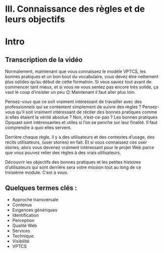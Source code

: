 # III. Connaissance des règles et de leurs objectifs

# Intro

## Transcription de la vidéo

Normalement, maintenant que vous connaissez le modèle VPTCS, les bonnes pratiques et un bon bout du vocabulaire, vous devez être nettement plus solides qu’au début de cette formation. Si vous saviez tout avant de commencer tant mieux, et si vous ne vous sentez pas encore très solide, ça vaut le coup d’insister un peu 😉
Maintenant il faut aller plus loin.

Pensez-vous que ce soit vraiment intéressant de travailler avec des professionnels qui se contentent simplement de suivre des règles ? Pensez-vous qu’il soit vraiment intéressant de réciter des bonnes pratiques comme si elles étaient la vérité absolue ? Non, n’est-ce-pas ? Les bonnes pratiques Opquast sont intéressantes et utiles si l’on se penche sur leur finalité. Il faut comprendre à quoi elles servent.

Derrière chaque règle, il y a des utilisateurs et des contextes d’usage, des récits utilisateurs, (user stories) en fait. Et si vous connaissez ces user stories, alors vous devenez vraiment intéressant pour le projet Web parce que vous pouvez relier des règles à des vrais utilisateurs.

Découvrir les objectifs des bonnes pratiques et les petites histoires d’utilisateurs qui sont derrière sera votre mission tout au long de ce troisième module. C’est à vous.

## Quelques termes clés :

- Approche transversale
- Contenus
- Exigences génériques
- Identification
- Perception
- Qualité Web
- Services
- Technique
- Visibilité
- VPTCS